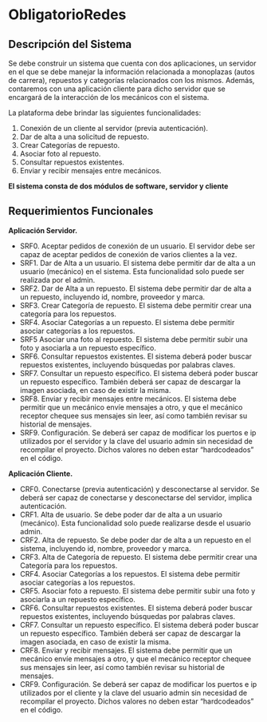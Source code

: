 # ObligatorioRedes

## Descripción del Sistema

Se debe construir un sistema que cuenta con dos aplicaciones, un servidor en el que se debe manejar la información relacionada a monoplazas (autos de carrera), repuestos y categorías relacionados con los mismos. Además, contaremos con una aplicación cliente para dicho servidor que se encargará de la
interacción de los mecánicos con el sistema.

La plataforma debe brindar las siguientes funcionalidades:
1. Conexión de un cliente al servidor (previa autenticación).
2. Dar de alta a una solicitud de repuesto.
3. Crear Categorías de repuesto.
4. Asociar foto al repuesto.
5. Consultar repuestos existentes.
6. Enviar y recibir mensajes entre mecánicos.

**El sistema consta de dos módulos de software, servidor y cliente**

## Requerimientos Funcionales
**Aplicación Servidor.** 
- SRF0. Aceptar pedidos de conexión de un usuario. El servidor debe ser capaz de aceptar
pedidos de conexión de varios clientes a la vez.
- SRF1. Dar de Alta a un usuario. El sistema debe permitir dar de alta a un usuario (mecánico)
en el sistema. Esta funcionalidad solo puede ser realizada por el admin.
- SRF2. Dar de Alta a un repuesto. El sistema debe permitir dar de alta a un repuesto,
incluyendo id, nombre, proveedor y marca.
- SRF3. Crear Categoría de repuesto. El sistema debe permitir crear una categoría para los
repuestos.
- SRF4. Asociar Categorías a un repuesto. El sistema debe permitir asociar categorías a los
repuestos.
- SRF5 Asociar una foto al repuesto. El sistema debe permitir subir una foto y asociarla a un
repuesto específico.
- SRF6. Consultar repuestos existentes. El sistema deberá poder buscar repuestos existentes,
incluyendo búsquedas por palabras claves.
- SRF7. Consultar un repuesto específico. El sistema deberá poder buscar un repuesto
específico. También deberá ser capaz de descargar la imagen asociada, en caso de existir la
misma.
- SRF8. Enviar y recibir mensajes entre mecánicos. El sistema debe permitir que un mecánico
envíe mensajes a otro, y que el mecánico receptor chequee sus mensajes sin leer, así como
también revisar su historial de mensajes.
- SRF9. Configuración. Se deberá ser capaz de modificar los puertos e ip utilizados por el
servidor y la clave del usuario admin sin necesidad de recompilar el proyecto. Dichos valores
no deben estar “hardcodeados” en el código.

**Aplicación Cliente.**
- CRF0. Conectarse (previa autenticación) y desconectarse al servidor. Se deberá ser capaz de
conectarse y desconectarse del servidor, implica autenticación.
- CRF1. Alta de usuario. Se debe poder dar de alta a un usuario (mecánico). Esta
funcionalidad solo puede realizarse desde el usuario admin.
- CRF2. Alta de repuesto. Se debe poder dar de alta a un repuesto en el sistema, incluyendo
id, nombre, proveedor y marca.
- CRF3. Alta de Categoría de repuesto. El sistema debe permitir crear una Categoría para los
repuestos.
- CRF4. Asociar Categorías a los repuestos. El sistema debe permitir asociar categorías a los
repuestos.
- CRF5. Asociar foto a repuesto. El sistema debe permitir subir una foto y asociarla a un
repuesto específico.
- CRF6. Consultar repuestos existentes. El sistema deberá poder buscar repuestos existentes,
incluyendo búsquedas por palabras claves.
- CRF7. Consultar un repuesto específico. El sistema deberá poder buscar un repuesto
específico. También deberá ser capaz de descargar la imagen asociada, en caso de existir la
misma.
- CRF8. Enviar y recibir mensajes. El sistema debe permitir que un mecánico envíe mensajes
a otro, y que el mecánico receptor chequee sus mensajes sin leer, así como también revisar
su historial de mensajes.
- CRF9. Configuración. Se deberá ser capaz de modificar los puertos e ip utilizados por el
cliente y la clave del usuario admin sin necesidad de recompilar el proyecto. Dichos valores
no deben estar “hardcodeados” en el código.
